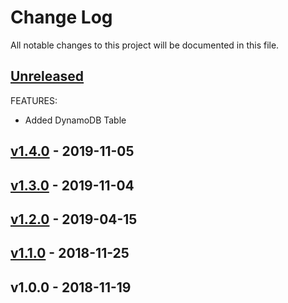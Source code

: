 # Change Log

All notable changes to this project will be documented in this file.

<a name="unreleased"></a>
## [Unreleased]
FEATURES:
- Added DynamoDB Table


<a name="v1.4.0"></a>
## [v1.4.0] - 2019-11-05



<a name="v1.3.0"></a>
## [v1.3.0] - 2019-11-04



<a name="v1.2.0"></a>
## [v1.2.0] - 2019-04-15



<a name="v1.1.0"></a>
## [v1.1.0] - 2018-11-25



<a name="v1.0.0"></a>
## v1.0.0 - 2018-11-19



[Unreleased]: https://github.com/antonbabenko/modules.tf-lambda/compare/v1.4.0...HEAD
[v1.4.0]: https://github.com/antonbabenko/modules.tf-lambda/compare/v1.3.0...v1.4.0
[v1.3.0]: https://github.com/antonbabenko/modules.tf-lambda/compare/v1.2.0...v1.3.0
[v1.2.0]: https://github.com/antonbabenko/modules.tf-lambda/compare/v1.1.0...v1.2.0
[v1.1.0]: https://github.com/antonbabenko/modules.tf-lambda/compare/v1.0.0...v1.1.0
